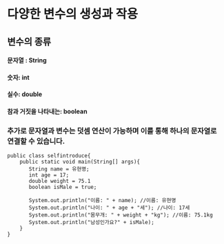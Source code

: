 # 다양한 변수의 생성과 작용

## 변수의 종류

#### 문자열 : String

#### 숫자: int

#### 실수: double

#### 참과 거짓을 나타내는: boolean

### 추가로 문자열과 변수는 덧셈 연산이 가능하며 이를 통해 하나의 문자열로 연결할 수 있습니다.

```
public class selfintroduce{
    public static void main(String[] args){
       String name = 유현명;
       int age = 17;
       double weight = 75.1
       boolean isMale = true;
       
       System.out.println("이름: " + name); //이름: 유현명
       System.out.println("나이: " + age + "세"); //나이: 17세
       System.out.println("몸무개: " + weight + "kg"); //이름: 75.1kg
       System.out.println("남성인가요?" + isMale);
    }
}
```

